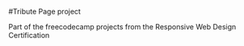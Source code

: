 #Tribute Page project

Part of the freecodecamp projects from the Responsive Web Design Certification